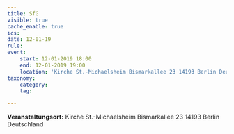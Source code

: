 ```yaml
---
title: SfG
visible: true
cache_enable: true
ics: 
date: 12-01-19
rule: 
event:
	start: 12-01-2019 18:00
	end: 12-01-2019 19:00
	location: 'Kirche St.-Michaelsheim Bismarkallee 23 14193 Berlin Deutschland'
taxonomy:
	category: 
	tag: 

---
```




**Veranstaltungsort:** Kirche St.-Michaelsheim
Bismarkallee 23
14193 Berlin
Deutschland

